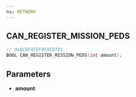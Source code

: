 ```yaml
---
ns: NETWORK
---
```

## CAN_REGISTER_MISSION_PEDS

```c
// 0xBCBF4FEF9FA5D781
BOOL CAN_REGISTER_MISSION_PEDS(int amount);
```

## Parameters
* **amount**:

